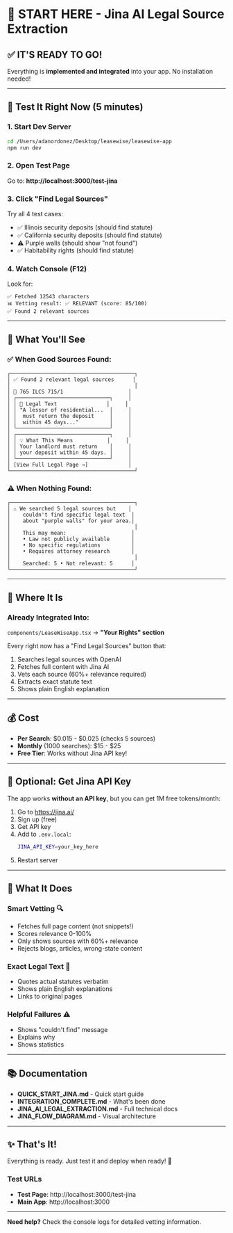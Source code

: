 # 🚀 START HERE - Jina AI Legal Source Extraction

## ✅ IT'S READY TO GO!

Everything is **implemented and integrated** into your app. No installation needed!

---

## 🧪 Test It Right Now (5 minutes)

### **1. Start Dev Server**

```bash
cd /Users/adanordonez/Desktop/leasewise/leasewise-app
npm run dev
```

### **2. Open Test Page**

Go to: **http://localhost:3000/test-jina**

### **3. Click "Find Legal Sources"**

Try all 4 test cases:
- ✅ Illinois security deposits (should find statute)
- ✅ California security deposits (should find statute)
- ⚠️ Purple walls (should show "not found")
- ✅ Habitability rights (should find statute)

### **4. Watch Console (F12)**

Look for:
```
✅ Fetched 12543 characters
📊 Vetting result: ✅ RELEVANT (score: 85/100)
✅ Found 2 relevant sources
```

---

## 🎯 What You'll See

### **✅ When Good Sources Found:**

```
┌────────────────────────────────────────┐
│ ✅ Found 2 relevant legal sources      │
│                                        │
│ 📄 765 ILCS 715/1                     │
│ ┌──────────────────────────────┐     │
│ │ 📜 Legal Text                │     │
│ │ "A lessor of residential...  │     │
│ │  must return the deposit     │     │
│ │  within 45 days..."          │     │
│ └──────────────────────────────┘     │
│ ┌──────────────────────────────┐     │
│ │ 💡 What This Means           │     │
│ │ Your landlord must return    │     │
│ │ your deposit within 45 days. │     │
│ └──────────────────────────────┘     │
│ [View Full Legal Page →]             │
└────────────────────────────────────────┘
```

### **⚠️ When Nothing Found:**

```
┌────────────────────────────────────────┐
│ ⚠️ We searched 5 legal sources but    │
│    couldn't find specific legal text  │
│    about "purple walls" for your area.│
│                                        │
│    This may mean:                     │
│    • Law not publicly available       │
│    • No specific regulations          │
│    • Requires attorney research       │
│                                        │
│    Searched: 5 • Not relevant: 5      │
└────────────────────────────────────────┘
```

---

## 📍 Where It Is

### **Already Integrated Into:**

`components/LeaseWiseApp.tsx` → **"Your Rights" section**

Every right now has a "Find Legal Sources" button that:
1. Searches legal sources with OpenAI
2. Fetches full content with Jina AI
3. Vets each source (60%+ relevance required)
4. Extracts exact statute text
5. Shows plain English explanation

---

## 💰 Cost

- **Per Search**: $0.015 - $0.025 (checks 5 sources)
- **Monthly** (1000 searches): $15 - $25
- **Free Tier**: Works without Jina API key!

---

## 🔑 Optional: Get Jina API Key

The app works **without an API key**, but you can get 1M free tokens/month:

1. Go to https://jina.ai/
2. Sign up (free)
3. Get API key
4. Add to `.env.local`:
   ```bash
   JINA_API_KEY=your_key_here
   ```
5. Restart server

---

## 🎯 What It Does

### **Smart Vetting** 🔍
- Fetches full page content (not snippets!)
- Scores relevance 0-100%
- Only shows sources with 60%+ relevance
- Rejects blogs, articles, wrong-state content

### **Exact Legal Text** 📜
- Quotes actual statutes verbatim
- Shows plain English explanations
- Links to original pages

### **Helpful Failures** ⚠️
- Shows "couldn't find" message
- Explains why
- Shows statistics

---

## 📚 Documentation

- **QUICK_START_JINA.md** - Quick start guide
- **INTEGRATION_COMPLETE.md** - What's been done
- **JINA_AI_LEGAL_EXTRACTION.md** - Full technical docs
- **JINA_FLOW_DIAGRAM.md** - Visual architecture

---

## ✨ That's It!

Everything is ready. Just test it and deploy when ready! 🎉

### **Test URLs**

- **Test Page**: http://localhost:3000/test-jina
- **Main App**: http://localhost:3000

---

**Need help?** Check the console logs for detailed vetting information.

